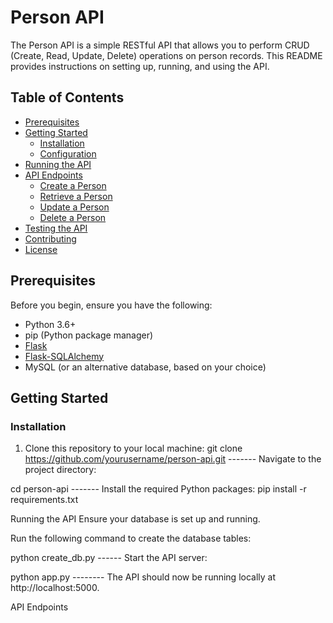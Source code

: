 
# Person API

The Person API is a simple RESTful API that allows you to perform CRUD (Create, Read, Update, Delete) operations on person records. This README provides instructions on setting up, running, and using the API.

## Table of Contents

- [Prerequisites](#prerequisites)
- [Getting Started](#getting-started)
  - [Installation](#installation)
  - [Configuration](#configuration)
- [Running the API](#running-the-api)
- [API Endpoints](#api-endpoints)
  - [Create a Person](#create-a-person)
  - [Retrieve a Person](#retrieve-a-person)
  - [Update a Person](#update-a-person)
  - [Delete a Person](#delete-a-person)
- [Testing the API](#testing-the-api)
- [Contributing](#contributing)
- [License](#license)

## Prerequisites

Before you begin, ensure you have the following:

- Python 3.6+
- pip (Python package manager)
- [Flask](https://flask.palletsprojects.com/en/2.1.x/)
- [Flask-SQLAlchemy](https://flask-sqlalchemy.palletsprojects.com/en/3.x/)
- MySQL (or an alternative database, based on your choice)

## Getting Started

### Installation

1. Clone this repository to your local machine:
git clone https://github.com/yourusername/person-api.git ------- Navigate to the project directory:


cd person-api ------- Install the required Python packages:
pip install -r requirements.txt


Running the API
Ensure your database is set up and running.

Run the following command to create the database tables:


python create_db.py ------ Start the API server:


python app.py -------- The API should now be running locally at http://localhost:5000.

API Endpoints